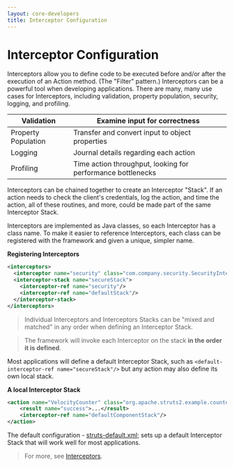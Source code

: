 ```yaml
---
layout: core-developers
title: Interceptor Configuration
---
```


# Interceptor Configuration

Interceptors allow you to define code to be executed before and/or after the execution of an Action method. 
(The "Filter" pattern.) Interceptors can be a powerful tool when developing applications. There are many, many use cases 
for Interceptors, including validation, property population, security, logging, and profiling.

| Validation | Examine input for correctness |
|------------|-------------------------------|
| Property Population | Transfer and convert input to object properties |
| Logging | Journal details regarding each action |
| Profiling | Time action throughput, looking for performance bottlenecks |

Interceptors can be chained together to create an Interceptor "Stack". If an action needs to check the client's 
credentials, log the action, and time the action, all of these routines, and more, could be made part of the same 
Interceptor Stack.

Interceptors are implemented as Java classes, so each Interceptor has a class name. To make it easier to reference 
Interceptors, each class can be registered with the framework and given a unique, simpler name.

**Registering Interceptors**

```xml
<interceptors>
  <interceptor name="security" class="com.company.security.SecurityInterceptor"/>
  <interceptor-stack name="secureStack">
    <interceptor-ref name="security"/>
    <interceptor-ref name="defaultStack"/>
  </interceptor-stack>
</interceptors>
```

> Individual Interceptors and Interceptors Stacks can be "mixed and matched" in any order when defining an Interceptor Stack.

> The framework will invoke each Interceptor on the stack **in the order it is defined**.

Most applications will define a default Interceptor Stack, such as `<default-interceptor-ref name="secureStack"/>` 
but any action may also define its own local stack.

**A local Interceptor Stack**

```xml
<action name="VelocityCounter" class="org.apache.struts2.example.counter.SimpleCounter">
    <result name="success">...</result>
    <interceptor-ref name="defaultComponentStack"/>
</action>
```

The default configuration - [struts-default.xml](struts-default-xml); sets up a default Interceptor Stack that 
will work well for most applications.

> For more, see [Interceptors](interceptors).
